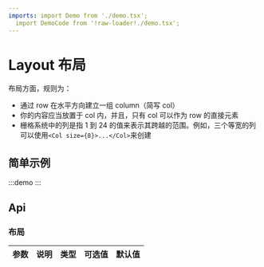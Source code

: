 ```yaml
---
imports: import Demo from './demo.tsx';
  import DemoCode from '!raw-loader!./demo.tsx';
---
```


# Layout 布局

布局方面，规则为：

- 通过 row 在水平方向建立一组 column（简写 col）
- 你的内容应当放置于 col 内，并且，只有 col 可以作为 row 的直接元素
- 栅格系统中的列是指 1 到 24 的值来表示其跨越的范围。例如，三个等宽的列可以使用`<Col size={8}>...</Col>`来创建

## 简单示例

:::demo
<Block des="常用的布局" code={DemoCode}>
<Demo />
</Block>
:::

## Api

### 布局

| 参数 | 说明 | 类型 | 可选值 | 默认值 |
| ---- | ---- | ---- | ------ | ------ |

